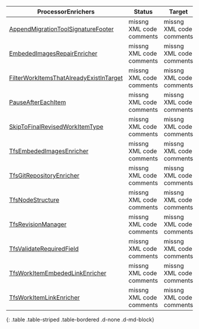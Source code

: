 | ProcessorEnrichers | Status | Target    | Usage                              |
|------------------------|---------|---------|------------------------------------------|
| [AppendMigrationToolSignatureFooter](Reference/v2/ProcessorEnrichers/AppendMigrationToolSignatureFooter.md) | missng XML code comments | missng XML code comments | missng XML code comments |
| [EmbededImagesRepairEnricher](Reference/v2/ProcessorEnrichers/EmbededImagesRepairEnricher.md) | missng XML code comments | missng XML code comments | missng XML code comments |
| [FilterWorkItemsThatAlreadyExistInTarget](Reference/v2/ProcessorEnrichers/FilterWorkItemsThatAlreadyExistInTarget.md) | missng XML code comments | missng XML code comments | missng XML code comments |
| [PauseAfterEachItem](Reference/v2/ProcessorEnrichers/PauseAfterEachItem.md) | missng XML code comments | missng XML code comments | missng XML code comments |
| [SkipToFinalRevisedWorkItemType](Reference/v2/ProcessorEnrichers/SkipToFinalRevisedWorkItemType.md) | missng XML code comments | missng XML code comments | missng XML code comments |
| [TfsEmbededImagesEnricher](Reference/v2/ProcessorEnrichers/TfsEmbededImagesEnricher.md) | missng XML code comments | missng XML code comments | missng XML code comments |
| [TfsGitRepositoryEnricher](Reference/v2/ProcessorEnrichers/TfsGitRepositoryEnricher.md) | missng XML code comments | missng XML code comments | missng XML code comments |
| [TfsNodeStructure](Reference/v2/ProcessorEnrichers/TfsNodeStructure.md) | missng XML code comments | missng XML code comments | missng XML code comments |
| [TfsRevisionManager](Reference/v2/ProcessorEnrichers/TfsRevisionManager.md) | missng XML code comments | missng XML code comments | missng XML code comments |
| [TfsValidateRequiredField](Reference/v2/ProcessorEnrichers/TfsValidateRequiredField.md) | missng XML code comments | missng XML code comments | missng XML code comments |
| [TfsWorkItemEmbededLinkEnricher](Reference/v2/ProcessorEnrichers/TfsWorkItemEmbededLinkEnricher.md) | missng XML code comments | missng XML code comments | missng XML code comments |
| [TfsWorkItemLinkEnricher](Reference/v2/ProcessorEnrichers/TfsWorkItemLinkEnricher.md) | missng XML code comments | missng XML code comments | missng XML code comments |
{: .table .table-striped .table-bordered .d-none .d-md-block}
